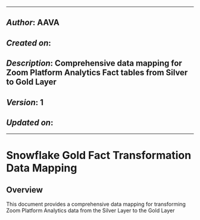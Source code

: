 _____________________________________________
## *Author*: AAVA
## *Created on*: 
## *Description*: Comprehensive data mapping for Zoom Platform Analytics Fact tables from Silver to Gold Layer
## *Version*: 1
## *Updated on*: 
_____________________________________________

# Snowflake Gold Fact Transformation Data Mapping

## Overview

This document provides a comprehensive data mapping for transforming Zoom Platform Analytics data from the Silver Layer to the Gold Layer